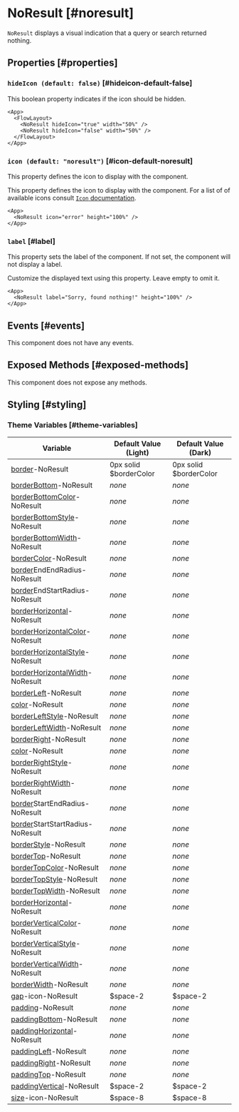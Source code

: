 # NoResult [#noresult]

`NoResult` displays a visual indication that a query or search returned nothing.

## Properties [#properties]

### `hideIcon (default: false)` [#hideicon-default-false]

This boolean property indicates if the icon should be hidden.

```xmlui-pg copy display name="Example: hideIcon"
<App>
  <FlowLayout>
    <NoResult hideIcon="true" width="50%" />
    <NoResult hideIcon="false" width="50%" />
  </FlowLayout>
</App>
```

### `icon (default: "noresult")` [#icon-default-noresult]

This property defines the icon to display with the component.

This property defines the icon to display with the component. For a list of of available icons consult [`Icon` documentation](./Icon.mdx).

```xmlui-pg copy display name="Example: icon"
<App>
  <NoResult icon="error" height="100%" />
</App>
```

### `label` [#label]

This property sets the label of the component.  If not set, the component will not display a label.

Customize the displayed text using this property. Leave empty to omit it.

```xmlui-pg copy display name="Example: label"
<App>
  <NoResult label="Sorry, found nothing!" height="100%" />
</App>
```

## Events [#events]

This component does not have any events.

## Exposed Methods [#exposed-methods]

This component does not expose any methods.

## Styling [#styling]

### Theme Variables [#theme-variables]

| Variable | Default Value (Light) | Default Value (Dark) |
| --- | --- | --- |
| [border](../styles-and-themes/common-units/#border)-NoResult | 0px solid $borderColor | 0px solid $borderColor |
| [borderBottom](../styles-and-themes/common-units/#border)-NoResult | *none* | *none* |
| [borderBottomColor](../styles-and-themes/common-units/#color)-NoResult | *none* | *none* |
| [borderBottomStyle](../styles-and-themes/common-units/#border-style)-NoResult | *none* | *none* |
| [borderBottomWidth](../styles-and-themes/common-units/#size)-NoResult | *none* | *none* |
| [borderColor](../styles-and-themes/common-units/#color)-NoResult | *none* | *none* |
| [border](../styles-and-themes/common-units/#border)EndEndRadius-NoResult | *none* | *none* |
| [border](../styles-and-themes/common-units/#border)EndStartRadius-NoResult | *none* | *none* |
| [borderHorizontal](../styles-and-themes/common-units/#border)-NoResult | *none* | *none* |
| [borderHorizontalColor](../styles-and-themes/common-units/#color)-NoResult | *none* | *none* |
| [borderHorizontalStyle](../styles-and-themes/common-units/#border-style)-NoResult | *none* | *none* |
| [borderHorizontalWidth](../styles-and-themes/common-units/#size)-NoResult | *none* | *none* |
| [borderLeft](../styles-and-themes/common-units/#border)-NoResult | *none* | *none* |
| [color](../styles-and-themes/common-units/#color)-NoResult | *none* | *none* |
| [borderLeftStyle](../styles-and-themes/common-units/#border-style)-NoResult | *none* | *none* |
| [borderLeftWidth](../styles-and-themes/common-units/#size)-NoResult | *none* | *none* |
| [borderRight](../styles-and-themes/common-units/#border)-NoResult | *none* | *none* |
| [color](../styles-and-themes/common-units/#color)-NoResult | *none* | *none* |
| [borderRightStyle](../styles-and-themes/common-units/#border-style)-NoResult | *none* | *none* |
| [borderRightWidth](../styles-and-themes/common-units/#size)-NoResult | *none* | *none* |
| [border](../styles-and-themes/common-units/#border)StartEndRadius-NoResult | *none* | *none* |
| [border](../styles-and-themes/common-units/#border)StartStartRadius-NoResult | *none* | *none* |
| [borderStyle](../styles-and-themes/common-units/#border-style)-NoResult | *none* | *none* |
| [borderTop](../styles-and-themes/common-units/#border)-NoResult | *none* | *none* |
| [borderTopColor](../styles-and-themes/common-units/#color)-NoResult | *none* | *none* |
| [borderTopStyle](../styles-and-themes/common-units/#border-style)-NoResult | *none* | *none* |
| [borderTopWidth](../styles-and-themes/common-units/#size)-NoResult | *none* | *none* |
| [borderHorizontal](../styles-and-themes/common-units/#border)-NoResult | *none* | *none* |
| [borderVerticalColor](../styles-and-themes/common-units/#color)-NoResult | *none* | *none* |
| [borderVerticalStyle](../styles-and-themes/common-units/#border-style)-NoResult | *none* | *none* |
| [borderVerticalWidth](../styles-and-themes/common-units/#size)-NoResult | *none* | *none* |
| [borderWidth](../styles-and-themes/common-units/#size)-NoResult | *none* | *none* |
| [gap](../styles-and-themes/common-units/#size)-icon-NoResult | $space-2 | $space-2 |
| [padding](../styles-and-themes/common-units/#size)-NoResult | *none* | *none* |
| [paddingBottom](../styles-and-themes/common-units/#size)-NoResult | *none* | *none* |
| [paddingHorizontal](../styles-and-themes/common-units/#size)-NoResult | *none* | *none* |
| [paddingLeft](../styles-and-themes/common-units/#size)-NoResult | *none* | *none* |
| [paddingRight](../styles-and-themes/common-units/#size)-NoResult | *none* | *none* |
| [paddingTop](../styles-and-themes/common-units/#size)-NoResult | *none* | *none* |
| [paddingVertical](../styles-and-themes/common-units/#size)-NoResult | $space-2 | $space-2 |
| [size](../styles-and-themes/common-units/#size)-icon-NoResult | $space-8 | $space-8 |
